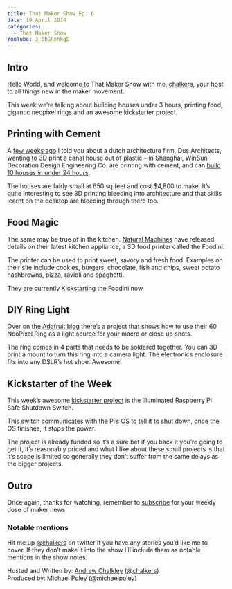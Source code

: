 ```yaml
---
title: That Maker Show Ep. 6
date: 19 April 2014
categories: 
  - That Maker Show
YouTube: 3_5bGRnhkgE
---
```

## Intro

Hello World, and welcome to That Maker Show with me, [chalkers](https://twitter.com/chalkers), your host to all things new in the maker movement.

This week we’re talking about building houses under 3 hours, printing food, gigantic neopixel rings and an awesome kickstarter project.

## Printing with Cement

A [few weeks ago](http://thatmakershow.com/4) I told you about a dutch architecture firm, Dus Architects, wanting to 3D print a canal house out of plastic – in Shanghai, WinSun Decoration Design Engineering Co. are printing with cement, and can [build 10 houses in under 24 hours](http://www.ryot.org/3d-printer-home-shanghait/641445).

The houses are fairly small at 650 sq feet and cost $4,800 to make. It’s quite interesting to see 3D printing bleeding into architecture and that skills learnt on the desktop are bleeding through there too.

## Food Magic

The same may be true of in the kitchen. [Natural Machines](http://www.naturalmachines.com/) have released details on their latest kitchen appliance, a 3D food printer called the Foodini.

The printer can be used to print sweet, savory and fresh food. Examples on their site include cookies, burgers, chocolate, fish and chips, sweet potato hashbrowns, pizza, ravioli and spaghetti.

They are currently [Kickstarting](https://www.kickstarter.com/projects/456763017/designed-for-healthy-eating-foodini-a-3d-food-prin?ref=discovery) the Foodini now.

## DIY Ring Light

Over on the [Adafruit blog](http://www.adafruit.com/blog/2014/04/17/60-neopixel-ring-camera-mount/) there’s a project that shows how to use their 60 NeoPixel Ring as a light source for your macro or close up shots.

The ring comes in 4 parts that needs to be soldered together. You can 3D print a mount to turn this ring into a camera light. The electronics enclosure fits into any DSLR’s hot shoe. Awesome!


## Kickstarter of the Week

This week’s awesome [kickstarter project](https://www.kickstarter.com/projects/1312527055/illuminated-raspberry-pi-safe-shutdown-switch?ref=discovery) is the Illuminated Raspberry Pi Safe Shutdown Switch.

This switch communicates with the Pi’s OS to tell it to shut down, once the OS finishes, it stops the power.

The project is already funded so it’s a sure bet if you back it you’re going to get it, it’s reasonably priced and what I like about these small projects is that it’s scope is limited so generally they don’t suffer from the same delays as the bigger projects.

## Outro

Once again, thanks for watching, remember to [subscribe](http://www.youtube.com/user/thatmakershow) for your weekly dose of maker news. 

### Notable mentions

Hit me up [@chalkers](https://twitter.com/chalkers) on twitter if you have any stories you’d like me to cover. If they don’t make it into the show I’ll include them as notable mentions in the show notes.

Hosted and Written by: [Andrew Chalkley](http://forefront.io) ([@chalkers](https://twitter.com/chalkers))  
Produced by: [Michael Poley](http://michaelpoley.com) ([@michaelpoley](https://twitter.com/michaelpoley))




